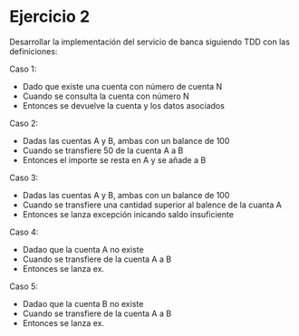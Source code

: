 # Ejercicio 2

Desarrollar la implementación del servicio de banca siguiendo TDD con las definiciones:

Caso 1:
- Dado que existe una cuenta con número de cuenta N
- Cuando se consulta la cuenta con número N
- Entonces se devuelve la cuenta y los datos asociados

Caso 2:
- Dadas las cuentas A y B, ambas con un balance de 100
- Cuando se transfiere 50 de la cuenta A a B 
- Entonces el importe se resta en A y se añade a B

Caso 3:
- Dadas las cuentas A y B, ambas con un balance de 100
- Cuando se transfiere una cantidad superior al balence de la cuanta A
- Entonces se lanza excepción inicando saldo insuficiente

Caso 4:
- Dadao que la cuenta A no existe
- Cuando se transfiere de la cuenta A a B
- Entonces se lanza ex.

Caso 5:
- Dadao que la cuenta B no existe
- Cuando se transfiere de la cuenta A a B
- Entonces se lanza ex.